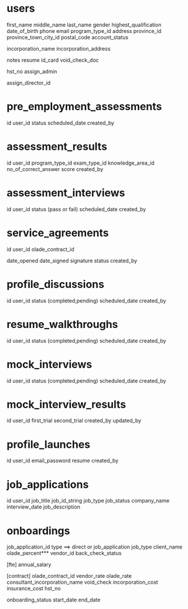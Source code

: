 users
=====
first_name
middle_name
last_name
gender
highest_qualification
date_of_birth
phone
email
program_type_id
address
province_id
province_town_city_id
postal_code
account_status

incorporation_name
incorporation_address

notes
resume
id_card
void_check_doc

hst_no
assign_admin

assign_director_id


pre_employment_assessments
===========================
id
user_id
status
scheduled_date
created_by


assessment_results
==================
id
user_id
program_type_id
exam_type_id
knowledge_area_id
no_of_correct_answer
score
created_by


assessment_interviews
=====================
id
user_id
status (pass or fail)
scheduled_date
created_by


service_agreements
==================
id
user_id
olade_contract_id

date_opened
date_signed
signature
status
created_by


profile_discussions
===================
id
user_id
status (completed,pending)
scheduled_date
created_by


resume_walkthroughs
===================
id
user_id
status (completed,pending)
scheduled_date
created_by


mock_interviews
===============
id
user_id
status (completed,pending)
scheduled_date
created_by


mock_interview_results
======================
id
user_id
first_trial
second_trial
created_by
updated_by



profile_launches
================
id
user_id
email_password
resume
created_by



job_applications
================
id
user_id
job_title
job_id_string
job_type
job_status
company_name
interview_date
job_description




onboardings
===========
job_application_id
type ==> direct or job_application
job_type
client_name
olade_percent***
vendor_id
back_check_status

[fte]
annual_salary

[contract]
olade_contract_id
vendor_rate
olade_rate
consultant_incorporation_name
void_check
incorporation_cost
insurance_cost
hst_no


onboarding_status
start_date
end_date





